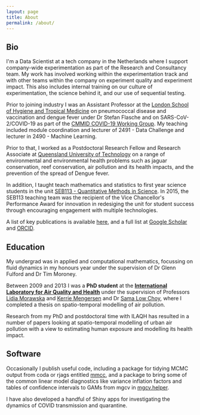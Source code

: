 ```yaml
---
layout: page
title: About
permalink: /about/
---
```


## Bio

I'm a Data Scientist at a tech company in the Netherlands where I support company-wide experimentation as part of the Research and Consultancy team. My work has involved working within the experimentation track and with other teams within the company on experiment quality and experiment impact. This also includes internal training on our culture of experimentation, the science behind it, and our use of sequential testing. 

Prior to joining industry I was an Assistant Professor at the [London School of Hygiene and Tropical Medicine](https://lshtm.ac.uk/aboutus/people/clifford.sam) on pneumococcal disease and vaccination and dengue fever under Dr Stefan Flasche and on SARS-CoV-2/COVID-19 as part of the [CMMID COVID-19 Working Group](https://cmmid.github.io/topics/covid19/). My teaching included module coordination and lecturer of 2491 - Data Challenge and lecturer in 2490 - Machine Learning.

Prior to that, I worked as a Postdoctoral Research Fellow and Research Associate at <a href="http://www.qut.edu.au">Queensland University of Technology</a> on a range of environmental and environmental health problems such as jaguar conservation, reef conservation, air pollution and its health impacts, and the prevention of the spread of Dengue fever.

In addition, I taught teach mathematics and statistics to first year science students in the unit [SEB113 - Quantitative Methods in Science](https://www.qut.edu.au/study/unit?unitCode=SEB113). 
In 2015, the SEB113 teaching team was the recipient of the Vice Chancellor's Performance Award for innovation in redesiging the unit for student success through encouraging engagement with multiple technologies.


<!--
Methodologically, my research interests are

<ul>
  <li>Generalised Additive Models</li>
  <li>Bayesian spline regression</li>
  <li>Spatial and spatio-temporal statistics</li>
  <li>Bayesian hierarchical linear models</li>
  <li>Exposure-response models</li>
  <li>Machine learning algorithms for spatio-temporal and missing data</li>
</ul>
-->

A list of key publications is available [here](../pubs/), and a full list at [Google Scholar](https://scholar.google.com.au/citations?user=KbrnxeoAAAAJ) and [ORCID](http://orcid.org/0000-0002-3774-3882).

## Education

My undergrad was in applied and computational mathematics, focussing on fluid dynamics in my honours year under the supervision of Dr Glenn Fulford and Dr Tim Moroney.

Between 2009 and 2013 I was a **PhD student** at the **[International Laboratory for Air Quality and Health](https://www.qut.edu.au/research/our-research/institutes-centres-and-research-groups/international-laboratory-for-air-quality-and-health)**  under the supervision of Professors [Lidia Morawska](http://staff.qut.edu.au/staff/morawska/) and [Kerrie Mengersen](http://staff.qut.edu.au/staff/mengerse/) and Dr [Sama Low Choy](http://staff.qut.edu.au/staff/lowchoy/), where I completed a thesis on spatio-temporal modelling of air pollution.

Research from my PhD and postdoctoral time with ILAQH has resulted in a number of papers looking at spatio-temporal modelling of urban air pollution with a view to estimating human exposure and modelling its health impact.


## Software

Occasionally I publish useful code, including a package for tidying MCMC output from coda or rjags entitled [mmcc](http://mmcc.njtierney.com/), and a package to bring some of the common linear model diagnostics like variance inflation factors and tables of confidence intervals to GAMs from mgcv in [mgcv.helper](https://github.com/samclifford/mgcv.helper).

I have also developed a handful of Shiny apps for investigating the dynamics of COVID transmission and quarantine.
  
<!-- <span class="marginnote">marginnote</span> -->

<!--
## Teaching

At LSHTM I have been involved in running practicals for Stats in Epidemiology and Population Health, guest lectured in Introduction to Statistical Computing, and run short course modules on Introduction to Spatial Analysis in R and Modern Techniques in Modelling Infectious Disease Dynamics.

From 2013 to mid 2018 I was been involved in the development and delivery of *SEB113 - Quantitative Methods for Science* as part of the ST01 Bachelor of Science course at Queensland University of Technology. The course covers a variety of mathematical and statistical topics taught through scientific case studies and makes use of the R language for all computation.

-->